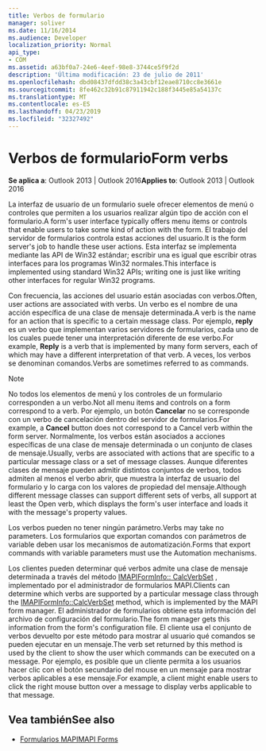 ```yaml
---
title: Verbos de formulario
manager: soliver
ms.date: 11/16/2014
ms.audience: Developer
localization_priority: Normal
api_type:
- COM
ms.assetid: a63bf0a7-24e6-4eef-98e8-3744ce5f9f2d
description: 'Última modificación: 23 de julio de 2011'
ms.openlocfilehash: dbd08437dfdd38c3a43cbf12eae8710cc8e3661e
ms.sourcegitcommit: 8fe462c32b91c87911942c188f3445e85a54137c
ms.translationtype: MT
ms.contentlocale: es-ES
ms.lasthandoff: 04/23/2019
ms.locfileid: "32327492"
---
```

# <a name="form-verbs"></a><span data-ttu-id="29a08-103">Verbos de formulario</span><span class="sxs-lookup"><span data-stu-id="29a08-103">Form verbs</span></span>

<span data-ttu-id="29a08-104">**Se aplica a**: Outlook 2013 | Outlook 2016</span><span class="sxs-lookup"><span data-stu-id="29a08-104">**Applies to**: Outlook 2013 | Outlook 2016</span></span> 
  
<span data-ttu-id="29a08-105">La interfaz de usuario de un formulario suele ofrecer elementos de menú o controles que permiten a los usuarios realizar algún tipo de acción con el formulario.</span><span class="sxs-lookup"><span data-stu-id="29a08-105">A form's user interface typically offers menu items or controls that enable users to take some kind of action with the form.</span></span> <span data-ttu-id="29a08-106">El trabajo del servidor de formularios controla estas acciones del usuario.</span><span class="sxs-lookup"><span data-stu-id="29a08-106">It is the form server's job to handle these user actions.</span></span> <span data-ttu-id="29a08-107">Esta interfaz se implementa mediante las API de Win32 estándar; escribir una es igual que escribir otras interfaces para los programas Win32 normales.</span><span class="sxs-lookup"><span data-stu-id="29a08-107">This interface is implemented using standard Win32 APIs; writing one is just like writing other interfaces for regular Win32 programs.</span></span>
  
<span data-ttu-id="29a08-108">Con frecuencia, las acciones del usuario están asociadas con verbos.</span><span class="sxs-lookup"><span data-stu-id="29a08-108">Often, user actions are associated with verbs.</span></span> <span data-ttu-id="29a08-109">Un verbo es el nombre de una acción específica de una clase de mensaje determinada.</span><span class="sxs-lookup"><span data-stu-id="29a08-109">A verb is the name for an action that is specific to a certain message class.</span></span> <span data-ttu-id="29a08-110">Por ejemplo, **reply** es un verbo que implementan varios servidores de formularios, cada uno de los cuales puede tener una interpretación diferente de ese verbo.</span><span class="sxs-lookup"><span data-stu-id="29a08-110">For example, **Reply** is a verb that is implemented by many form servers, each of which may have a different interpretation of that verb.</span></span> <span data-ttu-id="29a08-111">A veces, los verbos se denominan comandos.</span><span class="sxs-lookup"><span data-stu-id="29a08-111">Verbs are sometimes referred to as commands.</span></span> 
  
> [!NOTE]
> <span data-ttu-id="29a08-112">No todos los elementos de menú y los controles de un formulario corresponden a un verbo.</span><span class="sxs-lookup"><span data-stu-id="29a08-112">Not all menu items and controls on a form correspond to a verb.</span></span> <span data-ttu-id="29a08-113">Por ejemplo, un botón **Cancelar** no se corresponde con un verbo de cancelación dentro del servidor de formularios.</span><span class="sxs-lookup"><span data-stu-id="29a08-113">For example, a **Cancel** button does not correspond to a Cancel verb within the form server.</span></span> <span data-ttu-id="29a08-114">Normalmente, los verbos están asociados a acciones específicas de una clase de mensaje determinada o un conjunto de clases de mensaje.</span><span class="sxs-lookup"><span data-stu-id="29a08-114">Usually, verbs are associated with actions that are specific to a particular message class or a set of message classes.</span></span> <span data-ttu-id="29a08-115">Aunque diferentes clases de mensaje pueden admitir distintos conjuntos de verbos, todos admiten al menos el verbo abrir, que muestra la interfaz de usuario del formulario y lo carga con los valores de propiedad del mensaje.</span><span class="sxs-lookup"><span data-stu-id="29a08-115">Although different message classes can support different sets of verbs, all support at least the Open verb, which displays the form's user interface and loads it with the message's property values.</span></span> 
  
<span data-ttu-id="29a08-116">Los verbos pueden no tener ningún parámetro.</span><span class="sxs-lookup"><span data-stu-id="29a08-116">Verbs may take no parameters.</span></span> <span data-ttu-id="29a08-117">Los formularios que exportan comandos con parámetros de variable deben usar los mecanismos de automatización.</span><span class="sxs-lookup"><span data-stu-id="29a08-117">Forms that export commands with variable parameters must use the Automation mechanisms.</span></span>
  
<span data-ttu-id="29a08-118">Los clientes pueden determinar qué verbos admite una clase de mensaje determinada a través del método [IMAPIFormInfo:: CalcVerbSet](imapiforminfo-calcverbset.md) , implementado por el administrador de formularios MAPI.</span><span class="sxs-lookup"><span data-stu-id="29a08-118">Clients can determine which verbs are supported by a particular message class through the [IMAPIFormInfo::CalcVerbSet](imapiforminfo-calcverbset.md) method, which is implemented by the MAPI form manager.</span></span> <span data-ttu-id="29a08-119">El administrador de formularios obtiene esta información del archivo de configuración del formulario.</span><span class="sxs-lookup"><span data-stu-id="29a08-119">The form manager gets this information from the form's configuration file.</span></span> <span data-ttu-id="29a08-120">El cliente usa el conjunto de verbos devuelto por este método para mostrar al usuario qué comandos se pueden ejecutar en un mensaje.</span><span class="sxs-lookup"><span data-stu-id="29a08-120">The verb set returned by this method is used by the client to show the user which commands can be executed on a message.</span></span> <span data-ttu-id="29a08-121">Por ejemplo, es posible que un cliente permita a los usuarios hacer clic con el botón secundario del mouse en un mensaje para mostrar verbos aplicables a ese mensaje.</span><span class="sxs-lookup"><span data-stu-id="29a08-121">For example, a client might enable users to click the right mouse button over a message to display verbs applicable to that message.</span></span> 
  
## <a name="see-also"></a><span data-ttu-id="29a08-122">Vea también</span><span class="sxs-lookup"><span data-stu-id="29a08-122">See also</span></span>

- [<span data-ttu-id="29a08-123">Formularios MAPI</span><span class="sxs-lookup"><span data-stu-id="29a08-123">MAPI Forms</span></span>](mapi-forms.md)

